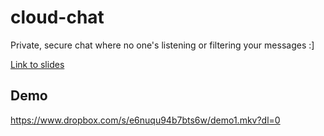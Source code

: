 # cloud-chat
Private, secure chat where no one's listening or filtering your messages :]

[Link to slides](https://docs.google.com/presentation/d/1bzzyWjTVMcbFU1gyyisxzizha9sT_bMrQyn6iYwMY40/edit?usp=sharing)

## Demo 
https://www.dropbox.com/s/e6nuqu94b7bts6w/demo1.mkv?dl=0

